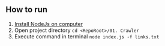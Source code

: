 ## How to run

1. [Install NodeJs on computer](https://nodejs.org/en/)
1. Open project directory `cd <RepoRoot>/01. Crawler`
1. Execute command in terminal `node index.js -f links.txt`

